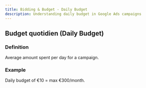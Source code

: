 ```yaml
---
title: Bidding & Budget - Daily Budget
description: Understanding daily budget in Google Ads campaigns
---
```


## Budget quotidien (Daily Budget)

### Definition
Average amount spent per day for a campaign.

### Example
Daily budget of €10 = max €300/month.